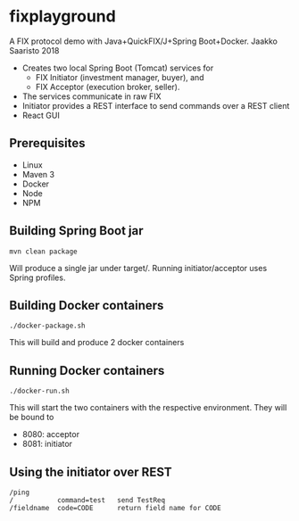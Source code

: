 # fixplayground

A FIX protocol demo with Java+QuickFIX/J+Spring Boot+Docker. Jaakko Saaristo 2018

- Creates two local Spring Boot (Tomcat) services for
  - FIX Initiator (investment manager, buyer), and
  - FIX Acceptor (execution broker, seller).
- The services communicate in raw FIX
- Initiator provides a REST interface to send commands over a REST client
- React GUI

## Prerequisites

- Linux
- Maven 3
- Docker
- Node
- NPM
 
## Building Spring Boot jar

    mvn clean package

Will produce a single jar under target/. Running initiator/acceptor uses Spring profiles.

## Building Docker containers

    ./docker-package.sh

This will build and produce 2 docker containers

## Running Docker containers

    ./docker-run.sh

This will start the two containers with the respective environment. They will be bound to
- 8080: acceptor
- 8081: initiator

## Using the initiator over REST

    /ping
    /           command=test   send TestReq
    /fieldname  code=CODE      return field name for CODE



